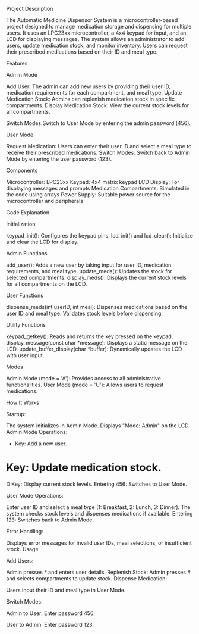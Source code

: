 Project Description

The Automatic Medicine Dispensor System is a microcontroller-based project designed to manage medication storage and dispensing for multiple users. It uses an LPC23xx microcontroller, a 4x4 keypad for input, and an LCD for displaying messages. The system allows an administrator to add users, update medication stock, and monitor inventory. Users can request their prescribed medications based on their ID and meal type.

Features

Admin Mode

Add User: The admin can add new users by providing their user ID, medication requirements for each compartment, and meal type.
Update Medication Stock: Admins can replenish medication stock in specific compartments.
Display Medication Stock: View the current stock levels for all compartments.

Switch Modes:Switch to User Mode by entering the admin password (456).

User Mode

Request Medication: Users can enter their user ID and select a meal type to receive their prescribed medications.
Switch Modes: Switch back to Admin Mode by entering the user password (123).

Components

Microcontroller: LPC23xx
Keypad: 4x4 matrix keypad
LCD Display: For displaying messages and prompts
Medication Compartments: Simulated in the code using arrays
Power Supply: Suitable power source for the microcontroller and peripherals

Code Explanation

Initialization

keypad_init(): Configures the keypad pins.
lcd_init() and lcd_clear(): Initialize and clear the LCD for display.

Admin Functions

add_user(): Adds a new user by taking input for user ID, medication requirements, and meal type.
update_meds(): Updates the stock for selected compartments.
display_meds(): Displays the current stock levels for all compartments on the LCD.

User Functions

dispense_meds(int userID, int meal): Dispenses medications based on the user ID and meal type. Validates stock levels before dispensing.

Utility Functions

keypad_getkey(): Reads and returns the key pressed on the keypad.
display_message(const char *message): Displays a static message on the LCD.
update_buffer_display(char *buffer): Dynamically updates the LCD with user input.

Modes

Admin Mode (mode = 'A'): Provides access to all administrative functionalities.
User Mode (mode = 'U'): Allows users to request medications.

How It Works

Startup:

The system initializes in Admin Mode.
Displays "Mode: Admin" on the LCD.
Admin Mode Operations:

* Key: Add a new user.
# Key: Update medication stock.
D Key: Display current stock levels.
Entering 456: Switches to User Mode.

User Mode Operations:

Enter user ID and select a meal type (1: Breakfast, 2: Lunch, 3: Dinner).
The system checks stock levels and dispenses medications if available.
Entering 123: Switches back to Admin Mode.

Error Handling:

Displays error messages for invalid user IDs, meal selections, or insufficient stock.
Usage

Add Users:

Admin presses * and enters user details.
Replenish Stock:
Admin presses # and selects compartments to update stock.
Dispense Medication:

Users input their ID and meal type in User Mode.

Switch Modes:

Admin to User: Enter password 456.

User to Admin: Enter password 123.
